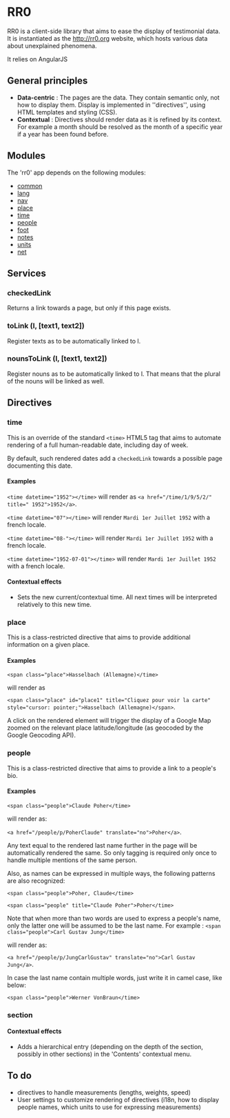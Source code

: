 RR0
===

RR0 is a client-side library that aims to ease the display of testimonial data.
It is instantiated as the http://rr0.org website, which hosts various data about unexplained phenomena.

It relies on AngularJS

General principles
------------------
 * **Data-centric** : The pages are the data. They contain semantic only, not how to display them.
 Display is implemented in ''directives'', using HTML templates and styling (CSS).
 * **Contextual** : Directives should render data as it is refined by its context. For example a month should be resolved as the month of a
specific year if a year has been found before.

Modules
-------
The 'rr0' app depends on the following modules:

 * [common](common.md)
 * [lang](lang.md)
 * [nav](nav.md)
 * [place](place/place.md)
 * [time](time/time.md)
 * [people](people/people.md)
 * [foot](foot.md)
 * [notes](notes.md)
 * [units](units.md)
 * [net](net.md)

Services
--------
### checkedLink ###
Returns a link towards a page, but only if this page exists.

### toLink (l, [text1, text2]) ###
Register texts as to be automatically linked to l.

### nounsToLink (l, [text1, text2]) ###
Register nouns as to be automatically linked to l. 
That means that the plural of the nouns will be linked as well.

Directives
----------

### time ###

This is an override of the standard `<time>` HTML5 tag that aims to automate rendering of a full human-readable date,
 including day of week.

 By default, such rendered dates add a `checkedLink` towards a possible page documenting this date.

#### Examples ####
 `<time datetime="1952"></time>` will render as `<a href="/time/1/9/5/2/" title=" 1952">1952</a>`.

 `<time datetime="07"></time>` will render `Mardi 1er Juillet 1952` with a french locale.

 `<time datetime="08-"></time>` will render `Mardi 1er Juillet 1952` with a french locale.

 `<time datetime="1952-07-01"></time>` will render `Mardi 1er Juillet 1952` with a french locale.

#### Contextual effects ####
 * Sets the new current/contextual time. All next times will be interpreted relatively to this new time.

### place ###
This is a class-restricted directive that aims to provide additional information on a given place.
#### Examples ####
 `<span class="place">Hasselbach (Allemagne)</time>`

 will render as

   `<span class="place" id="place1" title="Cliquez pour voir la carte" style="cursor: pointer;">Hasselbach
  (Allemagne)</span>`.

A click on the rendered element will trigger the display of a Google Map zoomed on the relevant place latitude/longitude (as geocoded by
the Google Geocoding API).

### people ###
This is a class-restricted directive that aims to provide a link to a people's bio.
#### Examples ####

 `<span class="people">Claude Poher</time>`

 will render as:

   `<a href="/people/p/PoherClaude" translate="no">Poher</a>`.

Any text equal to the rendered last name further in the page will be automatically rendered the same. So only tagging is required 
only once to handle multiple mentions of the same person.

Also, as names can be expressed in multiple ways, the following patterns are also recognized:

 `<span class="people">Poher, Claude</time>`
 
 `<span class="people" title="Claude Poher">Poher</time>`

Note that when more than two words are used to express a people's name, only the latter one will be assumed to be the last name. 
For example :
 `<span class="people">Carl Gustav Jung</time>`

 will render as:

   `<a href="/people/p/JungCarlGustav" translate="no">Carl Gustav Jung</a>`.

In case the last name contain multiple words, just write it in camel case, like below:

 `<span class="people">Werner VonBraun</time>`

### section ###
#### Contextual effects ####
 * Adds a hierarchical entry (depending on the depth of the section, possibly in other sections) in the 'Contents' contextual menu.

To do
-----
 * directives to handle measurements (lengths, weights, speed)
 * User settings to customize rendering of directives (i18n, how to display people names, which units to use for expressing measurements)